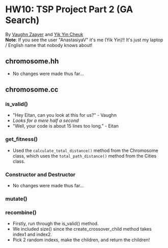 # HW10: TSP Project Part 2 (GA Search)
By [Vaughn Zaayer](https://github.com/vaughnzaayer) and [Yik Yin Cheuk](https://github.com/ycheuk)
<br />
**Note**: If you see the user "AnastasiyaV" it's me (Yik Yin)!! It's just my laptop / English name that nobody knows about!
## chromosome.hh
- No changes were made thus far...
## chromosome.cc
### is_valid()
- "Hey Eitan, can you look at this for us?" - Vaughn
- *Looks for a mere half a second*
- "Well, your code is about 15 lines too long." - Eitan
### get_fitness()
- Used the `calculate_total_distance()` method from the Chromosome class, which uses the `total_path_distance()` method from the Cities class.
### Constructor and Destructor
- No changes were made thus far...
### mutate()
### recombine()
- Firstly, run through the is_valid() method.
- We included size() since the create_crossover_child method takes index1 and index2.
- Pick 2 random indexs, make the children, and return the children!
